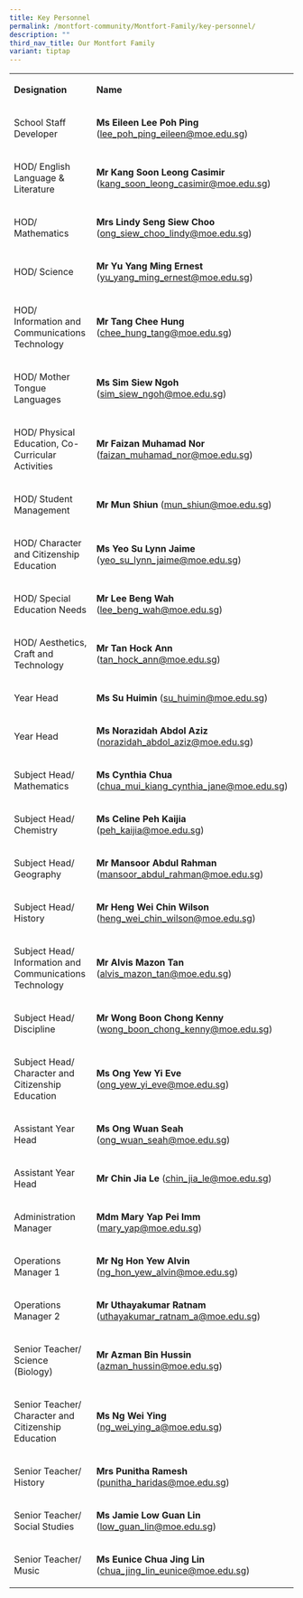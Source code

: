 ```yaml
---
title: Key Personnel
permalink: /montfort-community/Montfort-Family/key-personnel/
description: ""
third_nav_title: Our Montfort Family
variant: tiptap
---
```

<table style="minWidth: 50px">
<colgroup>
<col>
<col>
</colgroup>
<tbody>
<tr>
<td rowspan="1" colspan="1">
<p><strong>Designation</strong>
</p>
</td>
<td rowspan="1" colspan="1">
<p><strong>Name</strong>
</p>
</td>
</tr>
<tr>
<td rowspan="1" colspan="1">
<p>School Staff Developer</p>
</td>
<td rowspan="1" colspan="1">
<p><strong>Ms Eileen Lee Poh Ping </strong>(<a href="mailto:lee_poh_ping_eileen@moe.edu.sg" rel="noopener noreferrer nofollow" target="_blank">lee_poh_ping_eileen@moe.edu.sg</a>)</p>
</td>
</tr>
<tr>
<td rowspan="1" colspan="1">
<p>HOD/ English Language &amp; Literature</p>
</td>
<td rowspan="1" colspan="1">
<p><strong>Mr Kang Soon Leong Casimir </strong>(<a href="mailto:kang_soon_leong_casimir@moe.edu.sg" rel="noopener noreferrer nofollow" target="_blank">kang_soon_leong_casimir@moe.edu.sg</a>)</p>
</td>
</tr>
<tr>
<td rowspan="1" colspan="1">
<p>HOD/ Mathematics</p>
</td>
<td rowspan="1" colspan="1">
<p><strong>Mrs Lindy Seng Siew Choo </strong>(<a href="mailto:ong_siew_choo_lindy@schools.gov.sg" rel="noopener noreferrer nofollow" target="_blank">ong_siew_choo_lindy@moe.edu.sg</a>)</p>
</td>
</tr>
<tr>
<td rowspan="1" colspan="1">
<p>HOD/ Science</p>
</td>
<td rowspan="1" colspan="1">
<p><strong>Mr Yu Yang Ming Ernest </strong>(<a href="mailto:yu_yang_ming_ernest@moe.edu.sg" rel="noopener noreferrer nofollow" target="_blank">yu_yang_ming_ernest@moe.edu.sg</a>)</p>
</td>
</tr>
<tr>
<td rowspan="1" colspan="1">
<p>HOD/ Information and Communications Technology</p>
</td>
<td rowspan="1" colspan="1">
<p><strong>Mr Tang Chee Hung </strong>(<a href="mailto:chee_hung_tang@moe.edu.sg" rel="noopener noreferrer nofollow" target="_blank">chee_hung_tang@moe.edu.sg</a>)</p>
</td>
</tr>
<tr>
<td rowspan="1" colspan="1">
<p>HOD/ Mother Tongue Languages</p>
</td>
<td rowspan="1" colspan="1">
<p><strong>Ms Sim Siew Ngoh </strong>(<a href="mailto:sim_siew_ngoh@moe.edu.sg" rel="noopener noreferrer nofollow" target="_blank">sim_siew_ngoh@moe.edu.sg</a>)</p>
</td>
</tr>
<tr>
<td rowspan="1" colspan="1">
<p>HOD/ Physical Education, Co-Curricular Activities</p>
</td>
<td rowspan="1" colspan="1">
<p><strong>Mr Faizan Muhamad Nor </strong>(<a href="mailto:faizan_muhamad_nor@moe.edu.sg" rel="noopener noreferrer nofollow" target="_blank">faizan_muhamad_nor@moe.edu.sg</a>)</p>
</td>
</tr>
<tr>
<td rowspan="1" colspan="1">
<p>HOD/ Student Management</p>
</td>
<td rowspan="1" colspan="1">
<p><strong>Mr Mun Shiun</strong> (<a href="mailto:mun_shiun@moe.edu.sg" rel="noopener noreferrer nofollow" target="_blank">mun_shiun@moe.edu.sg</a>)</p>
</td>
</tr>
<tr>
<td rowspan="1" colspan="1">
<p>HOD/ Character and Citizenship Education</p>
</td>
<td rowspan="1" colspan="1">
<p><strong>Ms Yeo Su Lynn Jaime </strong>(<a href="mailto:yeo_su_lynn_jaime@moe.edu.sg" rel="noopener noreferrer nofollow" target="_blank">yeo_su_lynn_jaime@moe.edu.sg</a>)</p>
</td>
</tr>
<tr>
<td rowspan="1" colspan="1">
<p>HOD/ Special Education Needs</p>
</td>
<td rowspan="1" colspan="1">
<p><strong>Mr Lee Beng Wah </strong>(<a href="mailto:lee_beng_wah@moe.edu.sg" rel="noopener noreferrer nofollow" target="_blank">lee_beng_wah@moe.edu.sg</a>)</p>
</td>
</tr>
<tr>
<td rowspan="1" colspan="1">
<p>HOD/ Aesthetics, Craft and Technology</p>
</td>
<td rowspan="1" colspan="1">
<p><strong>Mr Tan Hock Ann </strong>(<a href="mailto:tan_hock_ann@moe.edu" rel="noopener noreferrer nofollow" target="_blank">tan_hock_ann@moe.edu.sg</a>)</p>
</td>
</tr>
<tr>
<td rowspan="1" colspan="1">
<p>Year Head</p>
</td>
<td rowspan="1" colspan="1">
<p><strong>Ms Su Huimin </strong>(<a href="mailto:su_huimin@moe.edu.sg" rel="noopener noreferrer nofollow" target="_blank">su_huimin@moe.edu.sg</a>)</p>
</td>
</tr>
<tr>
<td rowspan="1" colspan="1">
<p>Year Head</p>
</td>
<td rowspan="1" colspan="1">
<p><strong>Ms Norazidah Abdol Aziz </strong>(<a href="mailto:norazidah_abdol_aziz@moe.edu.sg" rel="noopener noreferrer nofollow" target="_blank">norazidah_abdol_aziz@moe.edu.sg</a>)</p>
</td>
</tr>
<tr>
<td rowspan="1" colspan="1">
<p>Subject Head/ Mathematics</p>
</td>
<td rowspan="1" colspan="1">
<p><strong>Ms Cynthia Chua </strong>(<a href="mailto:chua_mui_kiang_cynthia_jane@moe.edu.sg" rel="noopener noreferrer nofollow" target="_blank">chua_mui_kiang_cynthia_jane@moe.edu.sg</a>)</p>
</td>
</tr>
<tr>
<td rowspan="1" colspan="1">
<p>Subject Head/ Chemistry</p>
</td>
<td rowspan="1" colspan="1">
<p><strong>Ms Celine Peh Kaijia </strong>(<a href="mailto:peh_kaijia@moe.edu.sg" rel="noopener noreferrer nofollow" target="_blank">peh_kaijia@moe.edu.sg</a>)</p>
</td>
</tr>
<tr>
<td rowspan="1" colspan="1">
<p>Subject Head/ Geography</p>
</td>
<td rowspan="1" colspan="1">
<p><strong>Mr Mansoor Abdul Rahman </strong>(<a href="mailto:mansoor_abdul_rahman@moe.edu.sg" rel="noopener noreferrer nofollow" target="_blank">mansoor_abdul_rahman@moe.edu.sg</a>)</p>
</td>
</tr>
<tr>
<td rowspan="1" colspan="1">
<p>Subject Head/ History</p>
</td>
<td rowspan="1" colspan="1">
<p><strong>Mr Heng Wei Chin Wilson </strong>(<a href="mailto:heng_wei_chin_wilson@moe.edu.sg" rel="noopener noreferrer nofollow" target="_blank">heng_wei_chin_wilson@moe.edu.sg</a>)</p>
</td>
</tr>
<tr>
<td rowspan="1" colspan="1">
<p>Subject Head/ Information and Communications Technology</p>
</td>
<td rowspan="1" colspan="1">
<p><strong>Mr Alvis Mazon Tan </strong>(<a href="mailto:alvis_mazon_tan@moe.edu.sg" rel="noopener noreferrer nofollow" target="_blank">alvis_mazon_tan@moe.edu.sg</a>)</p>
</td>
</tr>
<tr>
<td rowspan="1" colspan="1">
<p>Subject Head/ Discipline</p>
</td>
<td rowspan="1" colspan="1">
<p><strong>Mr Wong Boon Chong Kenny </strong>(<a href="mailto:wong_boon_chong_kenny@moe.edu.sg" rel="noopener noreferrer nofollow" target="_blank">wong_boon_chong_kenny@moe.edu.sg</a>)</p>
</td>
</tr>
<tr>
<td rowspan="1" colspan="1">
<p>Subject Head/ Character and Citizenship Education</p>
</td>
<td rowspan="1" colspan="1">
<p><strong>Ms Ong Yew Yi Eve </strong>(<a href="mailto:ong_yew_yi_eve@moe.edu.sg" rel="noopener noreferrer nofollow" target="_blank">ong_yew_yi_eve@moe.edu.sg</a>)</p>
</td>
</tr>
<tr>
<td rowspan="1" colspan="1">
<p>Assistant Year Head</p>
</td>
<td rowspan="1" colspan="1">
<p><strong>Ms Ong Wuan Seah </strong>(<a href="mailto:ong_wuan_seah@moe.edu.sg" rel="noopener noreferrer nofollow" target="_blank">ong_wuan_seah@moe.edu.sg</a>)</p>
</td>
</tr>
<tr>
<td rowspan="1" colspan="1">
<p>Assistant Year Head</p>
</td>
<td rowspan="1" colspan="1">
<p><strong>Mr Chin Jia Le </strong>(<a href="mailto:chin_jia_le@moe.edu.sg" rel="noopener noreferrer nofollow" target="_blank">chin_jia_le@moe.edu.sg</a>)</p>
</td>
</tr>
<tr>
<td rowspan="1" colspan="1">
<p>Administration Manager</p>
</td>
<td rowspan="1" colspan="1">
<p><strong>Mdm Mary Yap Pei Imm </strong>(<a href="mailto:mary_yap@moe.edu.sg" rel="noopener noreferrer nofollow" target="_blank">mary_yap@moe.edu.sg</a>)</p>
</td>
</tr>
<tr>
<td rowspan="1" colspan="1">
<p>Operations Manager 1</p>
</td>
<td rowspan="1" colspan="1">
<p><strong>Mr Ng Hon Yew Alvin </strong>(<a href="mailto:ng_hon_yew_alvin@moe.edu.sg" rel="noopener noreferrer nofollow" target="_blank">ng_hon_yew_alvin@moe.edu.sg</a>)</p>
</td>
</tr>
<tr>
<td rowspan="1" colspan="1">
<p>Operations Manager 2</p>
</td>
<td rowspan="1" colspan="1">
<p><strong>Mr Uthayakumar Ratnam </strong>(<a href="mailto:uthayakumar_ratnam_a@moe.edu.sg" rel="noopener noreferrer nofollow" target="_blank">uthayakumar_ratnam_a@moe.edu.sg</a>)</p>
</td>
</tr>
<tr>
<td rowspan="1" colspan="1">
<p>Senior Teacher/ Science (Biology)</p>
</td>
<td rowspan="1" colspan="1">
<p><strong>Mr Azman Bin Hussin </strong>(<a href="mailto:azman_hussin@moe.edu.sg" rel="noopener noreferrer nofollow" target="_blank">azman_hussin@moe.edu.sg</a>)</p>
</td>
</tr>
<tr>
<td rowspan="1" colspan="1">
<p>Senior Teacher/ Character and Citizenship Education</p>
</td>
<td rowspan="1" colspan="1">
<p><strong>Ms Ng Wei Ying </strong>(<a href="mailto:ng_wei_ying_a@moe.edu.sg" rel="noopener noreferrer nofollow" target="_blank">ng_wei_ying_a@moe.edu.sg</a>)</p>
</td>
</tr>
<tr>
<td rowspan="1" colspan="1">
<p>Senior Teacher/ History</p>
</td>
<td rowspan="1" colspan="1">
<p><strong>Mrs Punitha Ramesh </strong>(<a href="mailto:punitha_haridas@moe.edu.sg" rel="noopener noreferrer nofollow" target="_blank">punitha_haridas@moe.edu.sg</a>)</p>
</td>
</tr>
<tr>
<td rowspan="1" colspan="1">
<p>Senior Teacher/ Social Studies</p>
</td>
<td rowspan="1" colspan="1">
<p><strong>Ms Jamie Low Guan Lin </strong>(<a href="mailto:low_guan_lin@moe.edu.sg" rel="noopener noreferrer nofollow" target="_blank">low_guan_lin@moe.edu.sg</a>)</p>
</td>
</tr>
<tr>
<td rowspan="1" colspan="1">
<p>Senior Teacher/ Music</p>
</td>
<td rowspan="1" colspan="1">
<p><strong>Ms Eunice Chua Jing Lin </strong>(<a href="mailto:chua_jing_lin_eunice@moe.edu.sg" rel="noopener noreferrer nofollow" target="_blank">chua_jing_lin_eunice@moe.edu.sg</a>)</p>
</td>
</tr>
</tbody>
</table>
<p></p>